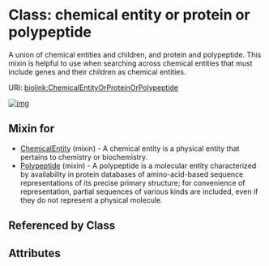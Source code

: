 
# Class: chemical entity or protein or polypeptide


A union of chemical entities and children, and protein and polypeptide. This mixin is helpful to use when searching across chemical entities that must include genes and their children as chemical entities.

URI: [biolink:ChemicalEntityOrProteinOrPolypeptide](https://w3id.org/biolink/vocab/ChemicalEntityOrProteinOrPolypeptide)


[![img](https://yuml.me/diagram/nofunky;dir:TB/class/[Polypeptide]uses%20-.->[ChemicalEntityOrProteinOrPolypeptide],[ChemicalEntity]uses%20-.->[ChemicalEntityOrProteinOrPolypeptide],[Polypeptide],[ChemicalEntity])](https://yuml.me/diagram/nofunky;dir:TB/class/[Polypeptide]uses%20-.->[ChemicalEntityOrProteinOrPolypeptide],[ChemicalEntity]uses%20-.->[ChemicalEntityOrProteinOrPolypeptide],[Polypeptide],[ChemicalEntity])

## Mixin for

 * [ChemicalEntity](ChemicalEntity.md) (mixin)  - A chemical entity is a physical entity that pertains to chemistry or biochemistry.
 * [Polypeptide](Polypeptide.md) (mixin)  - A polypeptide is a molecular entity characterized by availability in protein databases of amino-acid-based sequence representations of its precise primary structure; for convenience of representation, partial sequences of various kinds are included, even if they do not represent a physical molecule.

## Referenced by Class


## Attributes

